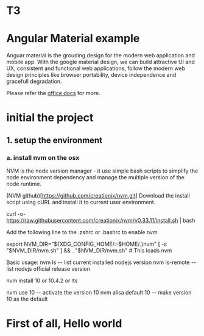 # T3
# Angular Material example
Anguar material is the grouding design for the modern web application and mobile app.
With the google material design, we can build attractive UI and UX, consistent and functional web applications, follow the modern web design principles like browser portability, device independence and gracefull degradation.

Please refer the [office docs](https://material.angular.io) for more.

# initial the project
## 1. setup the environment
### a. install nvm on the osx
NVM is the node version manager - it use simple bash scripts to simplify the node environment dependency and manage the multiple version of the node runtime.

(NVM github)[https://github.com/creationix/nvm.git]
Download the install script using cURL and install it to current user environment.

curl -o- https://raw.githubusercontent.com/creationix/nvm/v0.33.11/install.sh | bash

Add the following line to the .zshrc or .bashrc to enable nvm

export NVM_DIR="${XDG_CONFIG_HOME/:-$HOME/.}nvm"
[ -s "$NVM_DIR/nvm.sh" ] && \. "$NVM_DIR/nvm.sh" # This loads nvm

Basic usage:
nvm ls -- list current installed nodejs version
nvm ls-remote -- list nodejs official release version

nvm install 10 or 10.4.2 or lts

nvm use 10 -- activate the version 10 
nvm alisa default 10 -- make version 10 as the default


# First of all, Hello world

